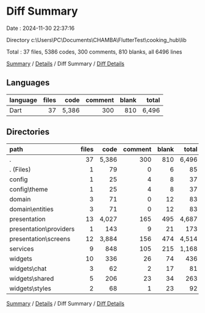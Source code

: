 # Diff Summary

Date : 2024-11-30 22:37:16

Directory c:\\Users\\PC\\Documents\\CHAMBA\\FlutterTest\\cooking_hub\\lib

Total : 37 files,  5386 codes, 300 comments, 810 blanks, all 6496 lines

[Summary](results.md) / [Details](details.md) / Diff Summary / [Diff Details](diff-details.md)

## Languages
| language | files | code | comment | blank | total |
| :--- | ---: | ---: | ---: | ---: | ---: |
| Dart | 37 | 5,386 | 300 | 810 | 6,496 |

## Directories
| path | files | code | comment | blank | total |
| :--- | ---: | ---: | ---: | ---: | ---: |
| . | 37 | 5,386 | 300 | 810 | 6,496 |
| . (Files) | 1 | 79 | 0 | 6 | 85 |
| config | 1 | 25 | 4 | 8 | 37 |
| config\\theme | 1 | 25 | 4 | 8 | 37 |
| domain | 3 | 71 | 0 | 12 | 83 |
| domain\\entities | 3 | 71 | 0 | 12 | 83 |
| presentation | 13 | 4,027 | 165 | 495 | 4,687 |
| presentation\\providers | 1 | 143 | 9 | 21 | 173 |
| presentation\\screens | 12 | 3,884 | 156 | 474 | 4,514 |
| services | 9 | 848 | 105 | 215 | 1,168 |
| widgets | 10 | 336 | 26 | 74 | 436 |
| widgets\\chat | 3 | 62 | 2 | 17 | 81 |
| widgets\\shared | 5 | 206 | 23 | 34 | 263 |
| widgets\\styles | 2 | 68 | 1 | 23 | 92 |

[Summary](results.md) / [Details](details.md) / Diff Summary / [Diff Details](diff-details.md)